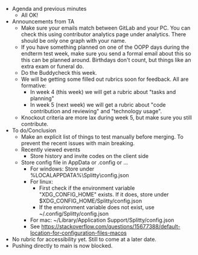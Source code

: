 - Agenda and previous minutes
    - All OK!
- Announcements from TA
    - Make sure your emails match between GitLab and your PC. You can check this using contributor analytics page under analytics. There should be only one graph with your name.
    - If you have something planned on one of the OOPP days during the endterm test week, make sure you send a formal email about this so this can be planned around. Birthdays don't count, but things like an extra exam or funeral do.
    - Do the Buddycheck this week.
    - We will be getting some filled out rubrics soon for feedback. All are formative:
        - In week 4 (this week) we will get a rubric about "tasks and planning"
        - In week 5 (next week) we will get a rubric about "code contribution and reviewing" and "technology usage".
    - Knockout criteria are more lax during week 5, but make sure you still contribute.
- To do/Conclusion
    - Make an explicit list of things to test manually before merging. To prevent the recent issues with main breaking.
    - Recently viewed events
        - Store history and invite codes on the client side
    - Store config file in AppData or .config or ...
        - For windows: Store under %LOCALAPPDATA%\\Splitty\\config.json
        - For linux:
            - First check if the environment variable "XDG_CONFIG_HOME" exists. If it does, store under $XDG_CONFIG_HOME/Splitty/config.json
            - If the environment variable does not exist, use ~/.config/Splitty/config.json
        - For mac: ~/Library/Application Support/Splitty/config.json
        - See https://stackoverflow.com/questions/15677388/default-location-for-configuration-files-macos
- No rubric for accessibility yet. Still to come at a later date.
- Pushing directly to main is now blocked.
